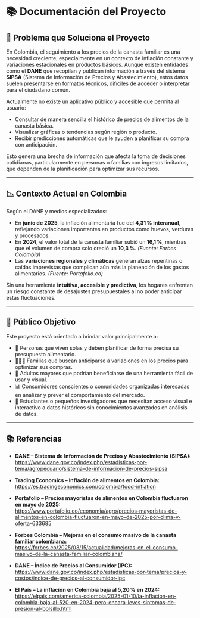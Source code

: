 # 📚 Documentación del Proyecto

## 📌 Problema que Soluciona el Proyecto

En Colombia, el seguimiento a los precios de la canasta familiar es una necesidad creciente, especialmente en un contexto de inflación constante y variaciones estacionales en productos básicos. Aunque existen entidades como el **DANE** que recopilan y publican información a través del sistema **SIPSA** (Sistema de Información de Precios y Abastecimiento), estos datos suelen presentarse en formatos técnicos, difíciles de acceder o interpretar para el ciudadano común.

Actualmente no existe un aplicativo público y accesible que permita al usuario:

- Consultar de manera sencilla el histórico de precios de alimentos de la canasta básica.
- Visualizar gráficas o tendencias según región o producto.
- Recibir predicciones automáticas que le ayuden a planificar su compra con anticipación.

Esto genera una brecha de información que afecta la toma de decisiones cotidianas, particularmente en personas o familias con ingresos limitados, que dependen de la planificación para optimizar sus recursos.

---

## 📉 Contexto Actual en Colombia

Según el DANE y medios especializados:

- En **junio de 2025**, la inflación alimentaria fue del **4,31 % interanual**, reflejando variaciones importantes en productos como huevos, verduras y procesados.
- En **2024**, el valor total de la canasta familiar subió un **16,1 %**, mientras que el volumen de compra solo creció un **10,3 %**. *(Fuente: Forbes Colombia)*
- Las **variaciones regionales y climáticas** generan alzas repentinas o caídas imprevistas que complican aún más la planeación de los gastos alimentarios. *(Fuente: Portafolio.co)*

Sin una herramienta **intuitiva, accesible y predictiva**, los hogares enfrentan un riesgo constante de desajustes presupuestales al no poder anticipar estas fluctuaciones.

---

## 🎯 Público Objetivo

Este proyecto está orientado a brindar valor principalmente a:

- 👩 Personas que viven solas y deben planificar de forma precisa su presupuesto alimentario.
- 👨‍👩‍👧 Familias que buscan anticiparse a variaciones en los precios para optimizar sus compras.
- 🧓 Adultos mayores que podrían beneficiarse de una herramienta fácil de usar y visual.
- 📊 Consumidores conscientes o comunidades organizadas interesadas en analizar y prever el comportamiento del mercado.
- 🧠 Estudiantes o pequeños investigadores que necesitan acceso visual e interactivo a datos históricos sin conocimientos avanzados en análisis de datos.

---

## 📚 Referencias

- **DANE – Sistema de Información de Precios y Abastecimiento (SIPSA):**  
  https://www.dane.gov.co/index.php/estadisticas-por-tema/agropecuario/sistema-de-informacion-de-precios-sipsa

- **Trading Economics – Inflación de alimentos en Colombia:**  
  https://es.tradingeconomics.com/colombia/food-inflation

- **Portafolio – Precios mayoristas de alimentos en Colombia fluctuaron en mayo de 2025:**  
  https://www.portafolio.co/economia/agro/precios-mayoristas-de-alimentos-en-colombia-fluctuaron-en-mayo-de-2025-por-clima-y-oferta-633685

- **Forbes Colombia – Mejoras en el consumo masivo de la canasta familiar colombiana:**  
  https://forbes.co/2025/03/15/actualidad/mejoras-en-el-consumo-masivo-de-la-canasta-familiar-colombiana/

- **DANE – Índice de Precios al Consumidor (IPC):**  
  https://www.dane.gov.co/index.php/estadisticas-por-tema/precios-y-costos/indice-de-precios-al-consumidor-ipc

- **El País – La inflación en Colombia baja al 5,20 % en 2024:**  
  https://elpais.com/america-colombia/2025-01-10/la-inflacion-en-colombia-baja-al-520-en-2024-pero-encara-leves-sintomas-de-presion-al-bolsillo.html
